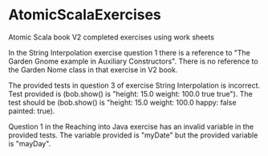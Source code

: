 # AtomicScalaExercises
Atomic Scala book V2 completed exercises using work sheets

In the String Interpolation exercise question 1 there is a reference to
"The Garden Gnome example in Auxiliary Constructors". There is no reference
to the Garden Nome class in that exercise in V2 book.

The provided tests in question 3 of exercise String Interpolation is incorrect.
Test provided is (bob.show() is "height: 15.0 weight: 100.0 true true"). The
test should be (bob.show() is "height: 15.0 weight: 100.0 happy: false painted: true).

Question 1 in the Reaching into Java exercise has an invalid variable in the provided
tests. The variable provided is "myDate" but the provided variable is "mayDay".
